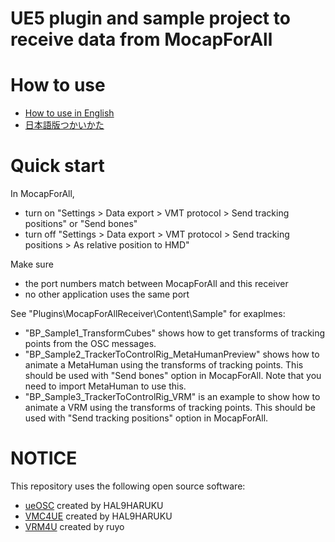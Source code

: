 # UE5 plugin and sample project to receive data from MocapForAll

# How to use
- [How to use in English](https://github.com/Akiya-Research-Institute/MocapForAll-Receiver-Plugin-for-UE5/wiki/How-to-use)  
- [日本語版つかいかた](https://github.com/Akiya-Research-Institute/MocapForAll-Receiver-Plugin-for-UE5/wiki/%E4%BD%BF%E3%81%84%E6%96%B9)

# Quick start
In MocapForAll,
- turn on "Settings > Data export > VMT protocol > Send tracking positions" or "Send bones"
- turn off "Settings > Data export > VMT protocol > Send tracking positions > As relative position to HMD"

Make sure
- the port numbers match between MocapForAll and this receiver
- no other application uses the same port

See "Plugins\MocapForAllReceiver\Content\Sample" for exaplmes:
- "BP_Sample1_TransformCubes" shows how to get transforms of tracking points from the OSC messages.
- "BP_Sample2_TrackerToControlRig_MetaHumanPreview" shows how to animate a MetaHuman using the transforms of tracking points. This should be used with "Send bones" option in MocapForAll. Note that you need to import MetaHuman to use this.
- "BP_Sample3_TrackerToControlRig_VRM" is an example to show how to animate a VRM using the transforms of tracking points. This should be used with "Send tracking positions" option in MocapForAll.

# NOTICE

This repository uses the following open source software:
- [ueOSC](https://github.com/HAL9HARUKU/ueOSC) created by HAL9HARUKU
- [VMC4UE](https://github.com/HAL9HARUKU/VMC4UE) created by HAL9HARUKU
- [VRM4U](https://github.com/ruyo/VRM4U) created by ruyo
